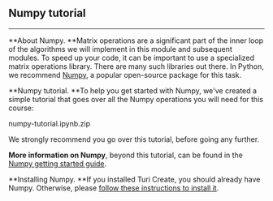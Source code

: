 ## Numpy tutorial

*****

**About Numpy.  **Matrix operations are a significant part of the inner loop of
the algorithms we will implement in this module and subsequent modules.  To
speed up your code, it can be important to use a specialized matrix operations
library. There are many such libraries out there.  In Python, we recommend
[Numpy](http://www.numpy.org/), a popular open-source package for this task.

**Numpy tutorial.  **To help you get started with Numpy, we've created a simple
tutorial that goes over all the Numpy operations you will need for this course:

numpy-tutorial.ipynb.zip

We strongly recommend you go over this tutorial, before going any further.  

**More information on Numpy**, beyond this tutorial, can be found in the [Numpy
getting started
guide](https://docs.scipy.org/doc/numpy-1.15.0/user/quickstart.html). 

**Installing Numpy.  **If you installed Turi Create, you should already have
Numpy. Otherwise, please [follow these instructions to install
it](http://www.scipy.org/scipylib/download.html).   

